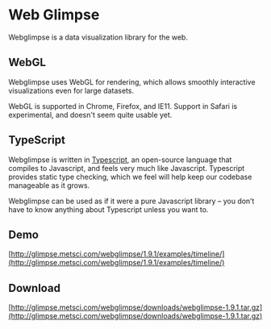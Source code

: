 # Web Glimpse

Webglimpse is a data visualization library for the web.


## WebGL

Webglimpse uses WebGL for rendering, which allows smoothly interactive visualizations even for large datasets.

WebGL is supported in Chrome, Firefox, and IE11. Support in Safari is experimental, and doesn't seem quite usable yet.


## TypeScript

Webglimpse is written in [Typescript](http://www.typescriptlang.org/), an open-source language that compiles to Javascript, and feels very much like Javascript. Typescript provides static type checking, which we feel will help keep our codebase manageable as it grows.

Webglimpse can be used as if it were a pure Javascript library – you don’t have to know anything about Typescript unless you want to.


## Demo

[http://glimpse.metsci.com/webglimpse/1.9.1/examples/timeline/](http://glimpse.metsci.com/webglimpse/1.9.1/examples/timeline/)


## Download

[http://glimpse.metsci.com/webglimpse/downloads/webglimpse-1.9.1.tar.gz](http://glimpse.metsci.com/webglimpse/downloads/webglimpse-1.9.1.tar.gz)
